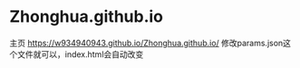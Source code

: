 # Zhonghua.github.io
主页 https://w934940943.github.io/Zhonghua.github.io/
修改params.json这个文件就可以，index.html会自动改变
